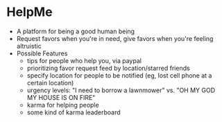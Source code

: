 HelpMe
======
+ A platform for being a good human being
+ Request favors when you're in need, give favors when you're feeling altruistic
+ Possible Features
    - tips for people who help you, via paypal
    - prioritizing favor request feed by location/starred friends
    - specify location for people to be notified (eg, lost cell phone at a certain location)
    - urgency levels: "I need to borrow a lawnmower" vs. "OH MY GOD MY HOUSE IS ON FIRE"
    - karma for helping people
    - some kind of karma leaderboard

